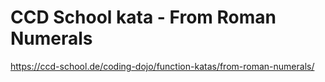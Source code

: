 # CCD School kata - From Roman Numerals

https://ccd-school.de/coding-dojo/function-katas/from-roman-numerals/